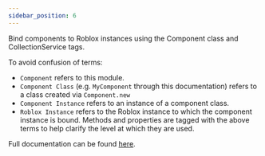 ```yaml
---
sidebar_position: 6
---
```


Bind components to Roblox instances using the Component class and CollectionService tags.

To avoid confusion of terms:
- `Component` refers to this module.
- `Component Class` (e.g. `MyComponent` through this documentation) refers to a class created via `Component.new`
- `Component Instance` refers to an instance of a component class.
- `Roblox Instance` refers to the Roblox instance to which the component instance is bound.
Methods and properties are tagged with the above terms to help clarify the level at which they are used.

Full documentation can be found [here](https://sleitnick.github.io/RbxUtil/api/Component/).